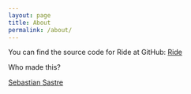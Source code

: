 ```yaml
---
layout: page
title: About
permalink: /about/
---
```


You can find the source code for Ride at GitHub:
[Ride](https://github.com/sebastianconcept/ride)

Who made this?


[Sebastian Sastre](https://github.com/sebastianconcept)
